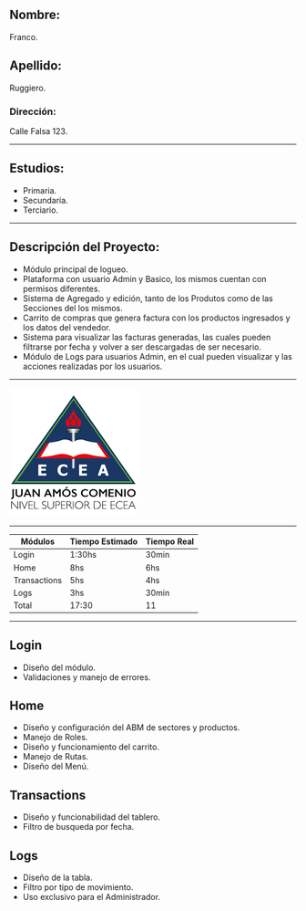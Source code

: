 ## Nombre: 
Franco. 
## Apellido:
Ruggiero.
### Dirección:
Calle Falsa 123.

----

## Estudios:

- Primaria.
- Secundaria.
- Terciario.

---

## Descripción del Proyecto:
- Módulo principal de logueo.
- Plataforma con usuario Admin y Basico, los mismos cuentan con permisos diferentes.
- Sistema de Agregado y edición, tanto de los Produtos como de las Secciones del los mismos.
- Carrito de compras que genera factura con los productos ingresados y los datos del vendedor.
- Sistema para visualizar las facturas generadas, las cuales pueden filtrarse por fecha y volver a ser descargadas de ser necesario.
- Módulo de Logs para usuarios Admin, en el cual pueden visualizar y las acciones realizadas por los usuarios.

---

![Logo de la universidad](./src/public/img/fecea.png "Logo Facultad")

---
<!-- |FrontEnd|||
|BackEnd||| -->
| Módulos | Tiempo Estimado | Tiempo Real |
|----------|-----------|--------------|
| Login | 1:30hs | 30min |
| Home | 8hs | 6hs |
| Transactions | 5hs | 4hs |
| Logs | 3hs | 30min |
| Total | 17:30 | 11 |

---
## Login
- Diseño del módulo.
- Validaciones y manejo de errores.

## Home
- Diseño y configuración del ABM de sectores y productos.
- Manejo de Roles.
- Diseño y funcionamiento del carrito.
- Manejo de Rutas.
- Diseño del Menú.
  
## Transactions
- Diseño y funcionabilidad del tablero.
- Filtro de busqueda por fecha.

## Logs
- Diseño de la tabla.
- Filtro por tipo de movimiento.
- Uso exclusivo para el Administrador.

